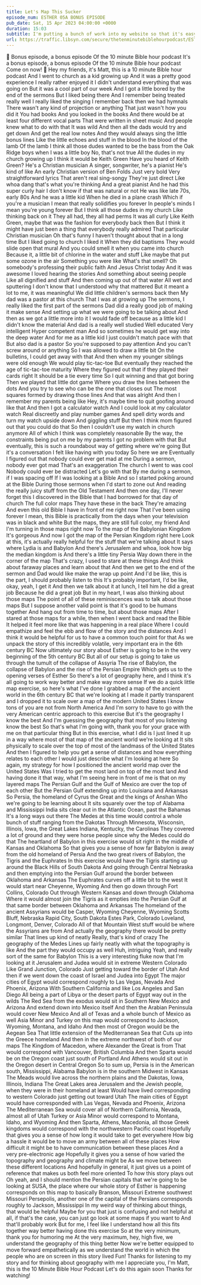 ```yaml
---
title: Let's Map This Sucker
episode_num: ESTHER 05A BONUS EPISODE
pub_date: Sat, 15 Apr 2023 04:00:00 +0000
duration: 15:03
subtitle: I'm putting a bunch of work into my website so that it's easy to search and access the entire podcast back catalog; including the series on Matthew and the series where we went through the whole Bible, covering one book per episode. My YouTube stuff...
url: https://traffic.libsyn.com/secure/thetenminutebiblehourpodcast/ESTHER_05A_BONUS_EPISODE_-_Lets_Map_This_Sucker.mp3
---
```


 🎵 Bonus episode, a bonus episode Of the 10 minute Bible hour podcast It's a bonus episode, a bonus episode Of the 10 minute Bible hour podcast Come on now! 🎵 Hey my friends, it's Matt, this is a 10 minute Bible hour podcast And I went to church as a kid growing up And it was a pretty good experience I really rather enjoyed it I didn't understand everything that was going on But it was a cool part of our week And I got a little bored by the end of the sermons But I liked being there And I remember being treated really well I really liked the singing I remember back then we had hymnals There wasn't any kind of projection or anything That just wasn't how you did it You had books And you looked in the books And there would be at least four different vocal parts That were written in sheet music And people knew what to do with that It was wild And then all the dads would try and get down And get the real low notes And they would always sing the little bonus lines Like the little echoes and stuff in the blood In the blood of the lamb Of the lamb I think all those dudes wanted to be the bass from the Oak Ridge boys when I was a little boy No, that's not true All the dudes in my church growing up I think it would be Keith Green Have you heard of Keith Green? He's a Christian musician A singer, songwriter, he's a pianist He's kind of like An early Christian version of Ben Folds Just very bold Very straightforward lyrics That aren't real sing-songy They're just direct Like whoa dang that's what you're thinking And a great pianist And he had this super curly hair I don't know if that was natural or not He was like late 70s, early 80s And he was a little kid When he died in a plane crash Which if you're a musician I mean that really solidifies you forever In people's minds I mean you're young forever But I think all those dudes in my church Like thinking back on it They all had, they all had perms It was all curly Like Keith Green, maybe that was the fashion for everybody back then But I think it might have just been a thing that everybody really admired That particular Christian musician Oh that's funny I haven't thought about that in a long time But I liked going to church I liked it When they did baptisms They would slide open that mural And you could smell it when you came into church Because it, a little bit of chlorine in the water and stuff Like maybe that put some ozone in the air Something you were like What's that smell? Oh somebody's professing their public faith And Jesus Christ today And it was awesome I loved hearing the stories And something about seeing people Like all dignified and stuff And then coming up out of that water All wet and sputtering I don't know that I understood why that mattered But it meant a lot to me, it was meaningful We did little children's sermons back then My dad was a pastor at this church That I was at growing up The sermons, I really liked the first part of the sermons Dad did a really good job of making it make sense And setting up what we were going to be talking about And then as we got a little more into it I would fade off because as a little kid I didn't know the material And dad is a really well studied Well educated Very intelligent Hyper competent man And so sometimes he would get way into the deep water And for me as a little kid I just couldn't match pace with that But also dad is a pastor So you're supposed to pay attention And you can't screw around or anything So I was allowed to draw a little bit On the bulletins, I could get away with that And then when my younger siblings were old enough We would play tic-tac-toe But eventually they reached the age of tic-tac-toe maturity Where they figured out that if they played their cards right It should be a tie every time So I quit winning and that got boring Then we played that little dot game Where you draw the lines between the dots And you try to see who can be the one that closes out The most squares formed by drawing those lines And that was alright And then I remember my parents being like Hey, it's maybe time to quit goofing around like that And then I got a calculator watch And I could look at my calculator watch Real discreetly and play number games And spell dirty words and turn my watch upside down And giggling stuff But then I think mom figured out that you could do that So then I couldn't use my watch in church anymore All of which I think was completely reasonable By the way, the constraints being put on me by my parents I got no problem with that But eventually, this is such a roundabout way of getting where we're going But it's a conversation I felt like having with you today So here we are Eventually I figured out that nobody could ever get mad at me During a sermon, nobody ever got mad That's an exaggeration The church I went to was cool Nobody could ever be distracted Let's go with that By me during a sermon, if I was spacing off If I was looking at a Bible And so I started poking around at the Bible During those sermons when I'd start to zone out And reading the really juicy stuff from the Old Testament And then one day, I'll never forget this I discovered in the Bible that I had borrowed for that day of church The full color maps They have these in the back They're amazing And even this old Bible I have in front of me right now That I've been using forever I mean, this Bible is practically from the days when your television was in black and white But the maps, they are still full color, my friend And I'm turning in those maps right now To the map of the Babylonian Kingdom It's gorgeous And now I got the map of the Persian Kingdom right here Look at this, it's actually really helpful for the stuff that we're talking about It says where Lydia is and Babylon And there's Jerusalem and whoa, look how big the median kingdom is And there's a little tiny Persia Way down there in the corner of the map That's crazy, I used to stare at these things And think about faraway places and learn about that And then we get to the end of the sermon and Dad would like make the wrap up point And I'd be like, this is the part, I should probably listen to this It's probably important, I'd be like, okay, yeah, I get it And then we talk about it at lunch, I tell him he did a great job Because he did a great job But in my heart, I was also thinking about those maps The point of all of these reminiscences was to talk about those maps But I suppose another valid point is that it's good to be humans together And hang out from time to time, but about those maps After I stared at those maps for a while, then when I went back and read the Bible It helped it feel more like that was happening in a real place Where I could empathize and feel the ebb and flow of the story and the distances And I think it would be helpful for us to have a common touch point for that As we unpack the story of this incredibly volatile, very important era in the 6th century BC Now ultimately our story about Esther is going to be in the very beginning of the 5th century BC But all of our setup is going to take us through the tumult of the collapse of Assyria The rise of Babylon, the collapse of Babylon and the rise of the Persian Empire Which gets us to the opening verses of Esther So there's a lot of geography here, and I think it's all going to work way better and make way more sense If we do a quick little map exercise, so here's what I've done I grabbed a map of the ancient world in the 6th century BC that we're looking at I made it partly transparent and I dropped it to scale over a map of the modern United States I know tons of you are not from North America And I'm sorry to have to go with the very American centric approach to this exercise But it's the geography I know the best And I'm guessing the geography that most of you listening know the best So that's what I'm going with, thank you for your grace with me on that particular thing But in this exercise, what I did is I just lined it up in a way where most of that map of the ancient world we're looking at It sits physically to scale over the top of most of the landmass of the United States And then I figured to help you get a sense of distances and how everything relates to each other I would just describe what I'm looking at here So again, my strategy for how I positioned the ancient world map over the United States Was I tried to get the most land on top of the most land And having done it that way, what I'm seeing here in front of me is that on my layered maps The Persian Gulf and the Gulf of Mexico are over the top of each other But the Persian Gulf extending up into Louisiana and Arkansas So Persia, the homeland of Cyrus the Great and the kings of Anshan Who we're going to be learning about It sits squarely over the top of Alabama and Mississippi India sits clear out in the Atlantic Ocean, past the Bahamas It's a long ways out there The Medes at this time would control a whole bunch of stuff ranging from the Dakotas Through Minnesota, Wisconsin, Illinois, Iowa, the Great Lakes Indiana, Kentucky, the Carolinas They covered a lot of ground and they were horse people since why the Medes could do that The heartland of Babylon in this exercise would sit right in the middle of Kansas and Oklahoma So that gives you a sense of how far Babylon is away from the old homeland of Persia And the two great rivers of Babylon, the Tigris and the Euphrates In this exercise would have the Tigris starting up around the Black Hills of South Dakota And going through Central Nebraska and then emptying into the Persian Gulf around the border between Oklahoma and Arkansas The Euphrates curves off a little bit to the west It would start near Cheyenne, Wyoming And then go down through Fort Collins, Colorado Out through Western Kansas and down through Oklahoma Where it would almost join the Tigris as it empties into the Persian Gulf at that same border between Oklahoma and Arkansas The homeland of the ancient Assyrians would be Casper, Wyoming Cheyenne, Wyoming Scotts Bluff, Nebraska Rapid City, South Dakota Estes Park, Colorado Loveland, Longmont, Denver, Colorado All of that Mountain West stuff would be where the Assyrians are from And actually the geography there would be pretty similar That lines up kind of neatly Really, that's kind of crazy The geography of the Medes Lines up fairly neatly with what the topography is like And the part they would occupy as well Huh, intriguing Yeah, and really sort of the same for Babylon This is a very interesting fluke now that I'm looking at it Jerusalem and Judea would sit in extreme Western Colorado Like Grand Junction, Colorado Just getting toward the border of Utah And then if we went down the coast of Israel and Judea into Egypt The major cities of Egypt would correspond roughly to Las Vegas, Nevada And Phoenix, Arizona With Southern California and like Los Angeles and San Diego All being a part of Libya or the desert parts of Egypt way out in the wilds The Red Sea from the exodus would sit in Southern New Mexico and Arizona And extend down into Mexico itself And then the Arabian Peninsula would cover New Mexico And all of Texas and a whole bunch of Mexico as well Asia Minor and Turkey on this map would correspond to Jackson, Wyoming, Montana, and Idaho And then most of Oregon would be the Aegean Sea That little extension of the Mediterranean Sea that Cuts up into the Greece homeland And then in the extreme northwest of both of our maps The Kingdom of Macedon, where Alexander the Great is from That would correspond with Vancouver, British Columbia And then Sparta would be on the Oregon coast just south of Portland And Athens would sit out in the Oregon desert in Central Oregon So to sum up, Persia is in the American south, Mississippi, Alabama Babylon is in the southern Midwest in Kansas The Meads would live across the northern plains and the Dakotas, Iowa, Illinois, Indiana The Great Lakes area Jerusalem and the Jewish people, when they were in their homeland at least Would have lived corresponding to western Colorado just getting out toward Utah The main cities of Egypt would have corresponded with Las Vegas, Nevada and Phoenix, Arizona The Mediterranean Sea would cover all of Northern California, Nevada, almost all of Utah Turkey or Asia Minor would correspond to Montana, Idaho, and Wyoming And then Sparta, Athens, Macedonia, all those Greek kingdoms would correspond with the northwestern Pacific coast Hopefully that gives you a sense of how long it would take to get everywhere How big a hassle it would be to move an army between all of these places How difficult it might be to have communication between these places And a very pre-electronic age Hopefully it gives you a sense of how varied the topography and geography and climate might be As we move between these different locations And hopefully in general, it just gives us a point of reference that makes us both feel more oriented To how this story plays out Oh yeah, and I should mention the Persian capitals that we're going to be looking at SUSA, the place where our whole story of Esther is happening corresponds on this map to basically Branson, Missouri Extreme southwest Missouri Persepolis, another one of the capital of the Persians corresponds roughly to Jackson, Mississippi In my weird way of thinking about things, that would be helpful Maybe for you that just is confusing and not helpful at all, if that's the case, you can just go look at some maps if you want to And that'll probably work But for me, I feel like I understand how all this fits together way better having done this exercise So at the very minimum, thank you for humoring me At the very maximum, hey, high five, we understand the geography of this thing better Now we're better equipped to move forward empathetically as we understand the world in which the people who are on screen in this story lived Fun! Thanks for listening to my story and for thinking about geography with me I appreciate you, I'm Matt, this is the 10 Minute Bible Hour Podcast Let's do this again soon Thanks for watching!